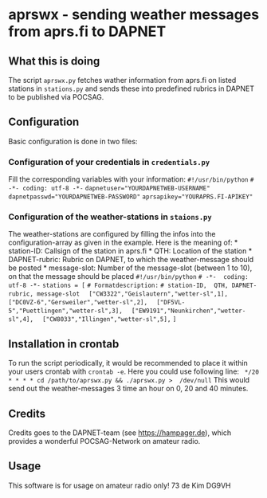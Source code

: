 # aprswx - sending weather messages from aprs.fi to DAPNET
## What this is doing
The script `aprswx.py` fetches wather information from aprs.fi on listed 
stations in `stations.py` and sends these into predefined rubrics in 
DAPNET to be published via POCSAG.
## Configuration
Basic configuration is done in two files:
### Configuration of your credentials in `credentials.py`
Fill the corresponding variables with your information: 
`#!/usr/bin/python` `# -*- coding: utf-8 -*-` 
`dapnetuser="YOURDAPNETWEB-USERNAME"` 
`dapnetpasswd="YOURDAPNETWEB-PASSWORD"` 
`aprsapikey="YOURAPRS.FI-APIKEY"`
### Configuration of the weather-stations in `staions.py`
The weather-stations are configured by filling the infos into the 
configuration-array as given in the example. Here is the meaning of: * 
station-ID: Callsign of the station in aprs.fi * QTH: Location of the 
station * DAPNET-rubric: Rubric on DAPNET, to which the weather-message 
should be posted * message-slot: Number of the message-slot (between 1 
to 10), on that the message should be placed `#!/usr/bin/python` `# -*- 
coding: utf-8 -*-` `stations = [` `# Formatdescription:` `# station-ID, 
QTH, DAPNET-rubric, message-slot` ` 
["CW3322","Geislautern","wetter-sl",1],` ` 
["DC0VZ-6","Gersweiler","wetter-sl",2],` ` 
["DF5VL-5","Puettlingen","wetter-sl",3],` ` 
["EW9191","Neunkirchen","wetter-sl",4],` ` 
["CW8033","Illingen","wetter-sl",5],` `]`
## Installation in crontab
To run the script periodically, it would be recommended to place it 
within your users crontab with `crontab -e`. Here you could use 
following line: ` */20 * * * * cd /path/to/aprswx.py && ./aprswx.py > 
/dev/null` This would send out the weather-messages 3 time an hour on 0, 
20 and 40 minutes.
## Credits
Credits goes to the DAPNET-team (see https://hampager.de), which 
provides a wonderful POCSAG-Network on amateur radio.
## Usage
This software is for usage on amateur radio only! 73 de Kim DG9VH
